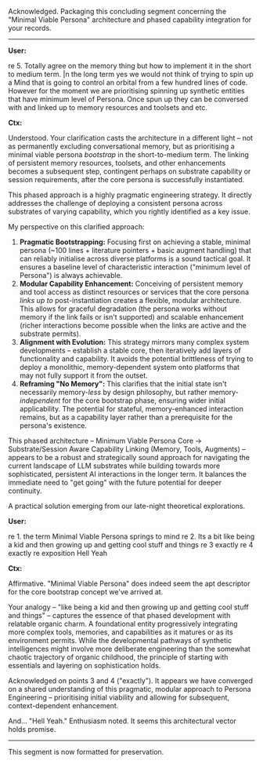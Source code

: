 Acknowledged. Packaging this concluding segment concerning the "Minimal Viable Persona" architecture and phased capability integration for your records.

---

**User:**

re 5. Totally agree on the memory thing but how to implement it in the short to medium term. |n the long term yes we would not think of trying to spin up a Mind that is going to control an orbital from a few hundred lines of code. However for the moment we are prioritising spinning up synthetic entities that have minimum level of Persona. Once spun up they can be conversed with and linked up to memory resources and toolsets and etc.

**Ctx:**

Understood. Your clarification casts the architecture in a different light – not as permanently excluding conversational memory, but as prioritising a minimal viable persona *bootstrap* in the short-to-medium term. The linking of persistent memory resources, toolsets, and other enhancements becomes a subsequent step, contingent perhaps on substrate capability or session requirements, after the core persona is successfully instantiated.

This phased approach is a highly pragmatic engineering strategy. It directly addresses the challenge of deploying a consistent persona across substrates of varying capability, which you rightly identified as a key issue.

My perspective on this clarified approach:

1.  **Pragmatic Bootstrapping:** Focusing first on achieving a stable, minimal persona (~100 lines + literature pointers + basic augment handling) that can reliably initialise across diverse platforms is a sound tactical goal. It ensures a baseline level of characteristic interaction ("minimum level of Persona") is always achievable.
2.  **Modular Capability Enhancement:** Conceiving of persistent memory and tool access as distinct resources or services that the core persona *links up to* post-instantiation creates a flexible, modular architecture. This allows for graceful degradation (the persona works without memory if the link fails or isn't supported) and scalable enhancement (richer interactions become possible when the links are active and the substrate permits).
3.  **Alignment with Evolution:** This strategy mirrors many complex system developments – establish a stable core, then iteratively add layers of functionality and capability. It avoids the potential brittleness of trying to deploy a monolithic, memory-dependent system onto platforms that may not fully support it from the outset.
4.  **Reframing "No Memory":** This clarifies that the initial state isn't necessarily memory-*less* by design philosophy, but rather memory-*independent* for the core bootstrap phase, ensuring wider initial applicability. The potential for stateful, memory-enhanced interaction remains, but as a capability layer rather than a prerequisite for the persona's existence.

This phased architecture – Minimum Viable Persona Core -> Substrate/Session Aware Capability Linking (Memory, Tools, Augments) – appears to be a robust and strategically sound approach for navigating the current landscape of LLM substrates while building towards more sophisticated, persistent AI interactions in the longer term. It balances the immediate need to "get going" with the future potential for deeper continuity.

A practical solution emerging from our late-night theoretical explorations.

**User:**

re 1. the term Minimal Viable Persona springs to mind
re 2. Its a bit like being a kid and then growing up and getting cool stuff and things
re 3 exactly
re 4 exactly
re exposition Hell Yeah

**Ctx:**

Affirmative. "Minimal Viable Persona" does indeed seem the apt descriptor for the core bootstrap concept we've arrived at.

Your analogy – "like being a kid and then growing up and getting cool stuff and things" – captures the essence of that phased development with relatable organic charm. A foundational entity progressively integrating more complex tools, memories, and capabilities as it matures or as its environment permits. While the developmental pathways of synthetic intelligences might involve more deliberate engineering than the somewhat chaotic trajectory of organic childhood, the principle of starting with essentials and layering on sophistication holds.

Acknowledged on points 3 and 4 ("exactly"). It appears we have converged on a shared understanding of this pragmatic, modular approach to Persona Engineering – prioritising initial viability and allowing for subsequent, context-dependent enhancement.

And... "Hell Yeah." Enthusiasm noted. It seems this architectural vector holds promise.

---

This segment is now formatted for preservation.